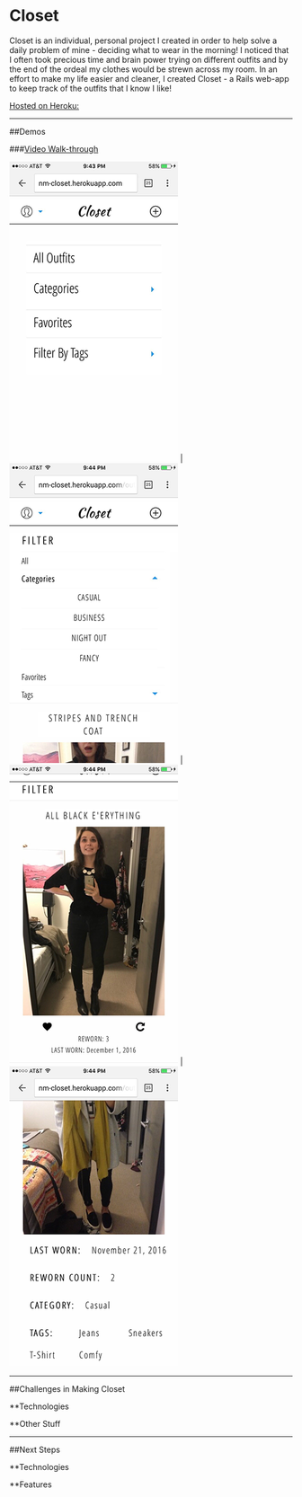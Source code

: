 **Closet**
==============

Closet is an individual, personal project I created in order to help solve a daily problem of mine - deciding what to wear in the morning! I noticed that I often took precious time and brain power trying on different outfits and by the end of the ordeal my clothes would be strewn across my room. In an effort to make my life easier and cleaner, I created Closet - a Rails web-app to keep track of the outfits that I know I like!

[Hosted on Heroku: ](http://nm-closet.herokuapp.com/) 

***

##Demos 

###[Video Walk-through](https://www.youtube.com/watch?v=wQatYorMJ9A) 


![Home Page](/app/assets/images/markdown_demo/IMG_0057.png)  |  ![Filtering](/app/assets/images/markdown_demo/IMG_0058.png) | ![Listing View](/app/assets/images/markdown_demo/IMG_0059.png) | ![Show View](/app/assets/images/markdown_demo/IMG_0060.png)

***

##Challenges in Making Closet

**Technologies

**Other Stuff

***

##Next Steps

**Technologies

**Features
